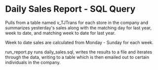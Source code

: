 # Daily Sales Report - SQL Query

Pulls from a table named v_TJTrans for each store in the company and summarizes yesterday's sales along with the matching day for last year, week to date, and matching week to date for last year.

Week to date sales are calculated from Monday - Sunday for each week.

run_report.py runs daily_sales.sql, writes the results to a file and iterates through the data, writing to a table which is then emailed out to certain individuals in the company.
